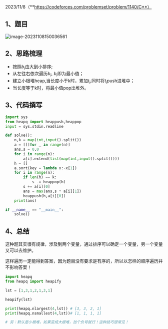 2023/11/8（**https://codeforces.com/problemset/problem/1140/C**）

## 1、题目



<img src="F:\Github\Algorithm_Problem_Set\picture\cf-1140c.png" alt="image-20231108150036561"  />

## 2、思路梳理

- 按照$b_i$由大到小排序;
- 从左往右依次遍历$b_i$, $b_i$即为最小值；
- 建立小根堆heap,当长度小于k时，累加$t_i$,同时将$t_i$push进堆中；
- 当长度等于k时，将最小值pop出堆外。

## 3、代码撰写

```python
import sys
from heapq import heappush,heappop
input = sys.stdin.readline

def solve():
    n,k = map(int,input().split())
    a = [[]for _ in range(n)]
    ans,s = 0,0
    for i in range(n):
        a[i].extend(list(map(int,input().split())))
    h = []
    a.sort(key = lambda x:-x[1])
    for i in range(n):
        if len(h) == k:
            s -= heappop(h)
        s += a[i][0]
        ans = max(ans,s * a[i][1])
        heappush(h,a[i][0])
    print(ans)

if __name__ == "__main__":
    solve()
```

## 4、总结

这种题其实很有规律，涉及到两个变量，通过排序可以确定一个变量，另一个变量又可以去维护。

这样遍历一定能得到答案，因为题目没有要求是有序的，所以以怎样的顺序遍历并不影响答案！

```python
import heapq
from heapq import heapify

lst = [1,3,1,2,1,3,1]

heapify(lst)

print(heapq.nlargest(4,lst)) # [3, 3, 2, 1]
print(heapq.nsmallest(4,lst))# [1, 1, 1, 1]

# 另：默认是小根堆，如果变成大根堆，加个负号就行！这种技巧很常见！
```





 
